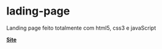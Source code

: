 # lading-page
 Landing page feito totalmente com html5, css3 e javaScript <br>

<a href="https://guidorodrigues.github.io/lading-page/pages/index.html#"><strong>Site</strong></a>